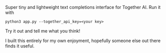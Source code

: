 Super tiny and lightweight text completions interface for Together AI. Run it with
```
python3 app.py --together_api_key=<your key>
```

Try it out and tell me what you think! 

I built this entirely for my own enjoyment, hopefully someone else out there finds it useful. 